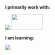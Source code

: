 **I primarily work with:** 

<div display="flex">
  <img src="https://img.shields.io/badge/python-3670A0?style=for-the-badge&logo=python&logoColor=ffdd54"/>
  <img src="https://shields.io/badge/JavaScript-F7DF1E?logo=JavaScript&logoColor=000&style=flat-square" width="100" height="50"    />
</div>

**I am learning:**

<div display="flex">
  <img src="https://img.shields.io/badge/-C++-blue?logo=cplusplus"/>

</div>

